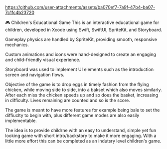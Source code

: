 

https://github.com/user-attachments/assets/ba070ef7-7a9f-47b4-ba07-7c1fc4b23720

🎮 Children's Educational Game
This is an interactive educational game for children, developed in Xcode using Swift, SwiftUI, SpriteKit, and Storyboard.

Gameplay physics are handled by SpriteKit, providing smooth, responsive mechanics.

Custom animations and icons were hand-designed to create an engaging and child-friendly visual experience.

Storyboard was used to implement UI elements such as the introduction screen and navigation flows.

Objective of the game is to drop eggs in timely fashion from the flying chicken, while moving side to side, into a bakset which also moves similarly. 
After each miss the chicken speeds up and so does the basket, increasing in difficulty. Lives remaining are counted and so is the score.

The game is meant to have more features for example being bale to set the diffiuclty to begin with, plus different game modes are also easily implementable.

The idea is to provide childrne with an easy to understand, simple yet fun looking game with short intro/backstory to make it more engaging. With a little more
effort this can be completed as an indutsry level children's game.

